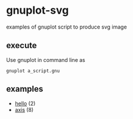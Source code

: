 # gnuplot-svg
examples of gnuplot script to produce svg image


## execute
Use gnuplot in command line as

```
gnuplot a_script.gnu
```


## examples
+ [hello](hello) (2)
+ [axis](axis) (8)